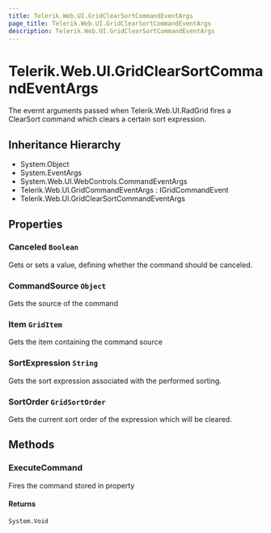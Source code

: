 ```yaml
---
title: Telerik.Web.UI.GridClearSortCommandEventArgs
page_title: Telerik.Web.UI.GridClearSortCommandEventArgs
description: Telerik.Web.UI.GridClearSortCommandEventArgs
---
```


# Telerik.Web.UI.GridClearSortCommandEventArgs

The evernt arguments passed when Telerik.Web.UI.RadGrid fires a ClearSort command which clears a certain sort expression.

## Inheritance Hierarchy

* System.Object
* System.EventArgs
* System.Web.UI.WebControls.CommandEventArgs
* Telerik.Web.UI.GridCommandEventArgs : IGridCommandEvent
* Telerik.Web.UI.GridClearSortCommandEventArgs

## Properties

###  Canceled `Boolean`

Gets or sets a value, defining whether the command should be canceled.

###  CommandSource `Object`

Gets the source of the command

###  Item `GridItem`

Gets the item containing the command source

###  SortExpression `String`

Gets the sort expression associated with the performed sorting.

###  SortOrder `GridSortOrder`

Gets the current sort order of the expression which will be cleared.

## Methods

###  ExecuteCommand

Fires the command stored in 
                property

#### Returns

`System.Void` 

